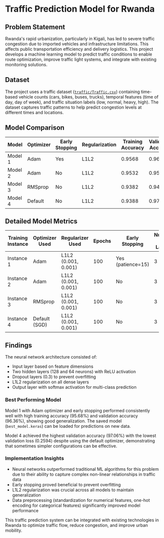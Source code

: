 # Traffic Prediction Model for Rwanda

## Problem Statement
Rwanda's rapid urbanization, particularly in Kigali, has led to severe traffic congestion due to imported vehicles and infrastructure limitations. This affects public transportation efficiency and delivery logistics. This project develops a machine learning model to predict traffic conditions to enable route optimization, improve traffic light systems, and integrate with existing monitoring solutions.

## Dataset
The project uses a traffic dataset ([`traffic/Traffic.csv`](traffic/Traffic.csv )) containing time-based vehicle counts (cars, bikes, buses, trucks), temporal features (time of day, day of week), and traffic situation labels (low, normal, heavy, high). The dataset captures traffic patterns to help predict congestion levels at different times and locations.

## Model Comparison

| Model | Optimizer | Early Stopping | Regularization | Training Accuracy | Validation Accuracy | Training Loss | Validation Loss |
|-------|-----------|----------------|----------------|-------------------|---------------------|---------------|-----------------|
| Model 1 | Adam | Yes | L1L2 | 0.9568 | 0.9636 | 0.2853 | 0.2596 |
| Model 2 | Adam | No | L1L2 | 0.9532 | 0.9524 | 0.2845 | 0.2856 |
| Model 3 | RMSprop | No | L1L2 | 0.9382 | 0.9496 | 0.3112 | 0.2672 |
| Model 4 | Default | No | L1L2 | 0.9388 | 0.9706 | 0.3018 | 0.2594 |

## Detailed Model Metrics

| Training Instance | Optimizer Used | Regularizer Used | Epochs | Early Stopping | Number of Layers | Learning Rate | Accuracy | F1 Score |
|-------------------|----------------|------------------|--------|---------------|-----------------|--------------|----------|----------|
| Instance 1 | Adam | L1L2 (0.001, 0.001) | 100 | Yes (patience=15) | 3 | 0.002 | 0.9636 | 0.9530 |
| Instance 2 | Adam | L1L2 (0.001, 0.001) | 100 | No | 3 | 0.002 | 0.9524 | 0.9597 |
| Instance 3 | RMSprop | L1L2 (0.001, 0.001) | 100 | No | 3 | 0.002 | 0.9496 | 0.9413 |
| Instance 4 | Default (SGD) | L1L2 (0.001, 0.001) | 100 | No | 3 | Default | 0.9706 | 0.9547 |

## Findings

The neural network architecture consisted of:
- Input layer based on feature dimensions
- Two hidden layers (128 and 64 neurons) with ReLU activation
- Dropout layers (0.3) to prevent overfitting
- L1L2 regularization on all dense layers
- Output layer with softmax activation for multi-class prediction

### Best Performing Model
Model 1 with Adam optimizer and early stopping performed consistently well with high training accuracy (95.68%) and validation accuracy (96.36%), showing good generalization. The saved model (`best_model.keras`) can be loaded for predictions on new data.

Model 4 achieved the highest validation accuracy (97.06%) with the lowest validation loss (0.2594) despite using the default optimizer, demonstrating that sometimes simpler configurations can be effective.

### Implementation Insights
- Neural networks outperformed traditional ML algorithms for this problem due to their ability to capture complex non-linear relationships in traffic data
- Early stopping proved beneficial to prevent overfitting
- L1L2 regularization was crucial across all models to maintain generalization
- Data preprocessing (standardization for numerical features, one-hot encoding for categorical features) significantly improved model performance

This traffic prediction system can be integrated with existing technologies in Rwanda to optimize traffic flow, reduce congestion, and improve urban mobility.
